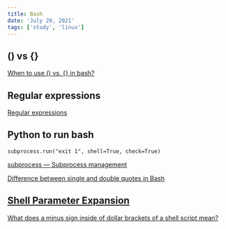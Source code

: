 ```yaml
---
title: Bash
date: 'July 29, 2021'
tags: ['study', 'linux']
---
```


## () vs {}

[When to use () vs. {} in bash?](https://askubuntu.com/questions/606378/when-to-use-vs-in-bash)

## Regular expressions

[Regular expressions](https://tldp.org/LDP/Bash-Beginners-Guide/html/sect_04_01.html)

## Python to run bash

```
subprocess.run("exit 1", shell=True, check=True)
```

[subprocess — Subprocess management](https://docs.python.org/3.7/library/subprocess.html#security-considerations)

[Difference between single and double quotes in Bash](https://stackoverflow.com/questions/6697753/difference-between-single-and-double-quotes-in-bash)

## [Shell Parameter Expansion](https://www.gnu.org/software/bash/manual/html_node/Shell-Parameter-Expansion.html)

[What does a minus sign inside of dollar brackets of a shell script mean?](https://serverfault.com/questions/679956/what-does-a-minus-sign-inside-of-dollar-brackets-of-a-shell-script-mean)